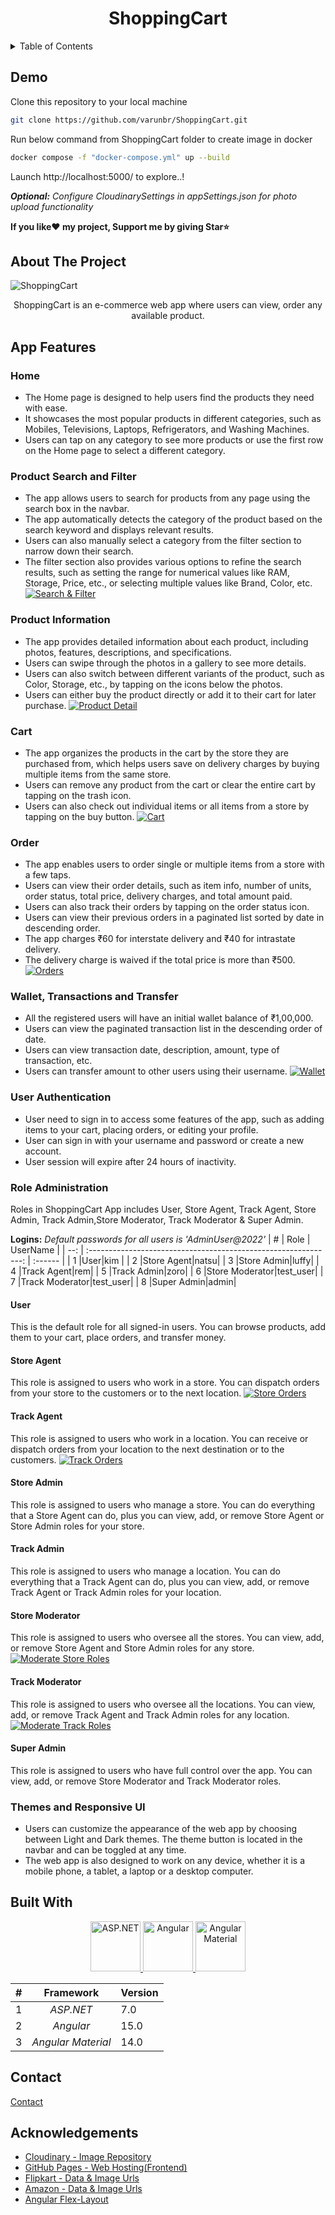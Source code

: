 <!-- PROJECT LOGO -->
<h1 align="center">ShoppingCart</h1>

<!-- TABLE OF CONTENTS -->

<details>
    <summary>Table of Contents</summary>
    <ol>
        <li>
            <a href="#about-the-project">About The Project</a>
        </li>
        <li>
            <a href="#app-features">Features</a>
            <ul>
                <li><a href="#home">Home</a></li>
                <li><a href="#product-search-and-filter">Product Search and Filter</a></li>
                <li><a href="#product-information">Product Information</a></li>
                <li><a href="#cart">Cart</a></li>
                <li><a href="#wallet-transactions-and-transfer">Wallet, Transactions and Transfer</a></li>
                <li><a href="#role-administration">Role Administration</a></li>
                <li><a href="#wallet-transactions-and-transfer">Themes and Responsive UI</a></li>
            </ul>
        </li>
        <li>
            <a href="#built-with">Built With</a>
        </li>
        <li><a href="#contact">Contact</a></li>
        <li><a href="#acknowledgements">Acknowledgements</a></li>
    </ol>
</details>

<!-- ABOUT THE PROJECT -->

## Demo
Clone this repository to your local machine 
```sh
git clone https://github.com/varunbr/ShoppingCart.git
```
Run below command from ShoppingCart folder to create image in docker
```sh
docker compose -f "docker-compose.yml" up --build
```
Launch http://localhost:5000/ to explore..!

 ***Optional:** Configure CloudinarySettings in appSettings.json for photo upload functionality*


**If you like❤ my project, Support me by giving Star⭐**



## About The Project

![ShoppingCart](images/ShoppingCart.gif)

<p align="center">
    ShoppingCart is an e-commerce web app where users can view, order any available product.
    <br />
</p>

## App Features

### Home
- The Home page is designed to help users find the products they need with ease.
- It showcases the most popular products in different categories, such as Mobiles, Televisions, Laptops, Refrigerators, and Washing Machines. 
- Users can tap on any category to see more products or use the first row on the Home page to select a different category.

### Product Search and Filter
- The app allows users to search for products from any page using the search box in the navbar. 
- The app automatically detects the category of the product based on the search keyword and displays relevant results. 
- Users can also manually select a category from the filter section to narrow down their search. 
- The filter section also provides various options to refine the search results, such as setting the range for numerical values like RAM, Storage, Price, etc., or selecting multiple values like Brand, Color, etc.
[![Search & Filter](images/Search.png)](http://localhost:5000/search?q=Mobiles)

### Product Information
- The app provides detailed information about each product, including photos, features, descriptions, and specifications. 
- Users can swipe through the photos in a gallery to see more details. 
- Users can also switch between different variants of the product, such as Color, Storage, etc., by tapping on the icons below the photos. 
- Users can either buy the product directly or add it to their cart for later purchase.
[![Product Detail](images/ProductDetail.png)](http://localhost:5000/product/33)

### Cart
- The app organizes the products in the cart by the store they are purchased from, which helps users save on delivery charges by buying multiple items from the same store. 
- Users can remove any product from the cart or clear the entire cart by tapping on the trash icon. 
- Users can also check out individual items or all items from a store by tapping on the buy button.
[![Cart](images/Cart.png)](http://localhost:5000/cart)

### Order
- The app enables users to order single or multiple items from a store with a few taps. 
- Users can view their order details, such as item info, number of units, order status, total price, delivery charges, and total amount paid. 
- Users can also track their orders by tapping on the order status icon. 
- Users can view their previous orders in a paginated list sorted by date in descending order. 
- The app charges ₹60 for interstate delivery and ₹40 for intrastate delivery. 
- The delivery charge is waived if the total price is more than ₹500.
[![Orders](images/Orders.png)](http://localhost:5000/order)

### Wallet, Transactions and Transfer
- All the registered users will have an initial wallet balance of ₹1,00,000.
- Users can view the paginated transaction list in the descending order of date.
- Users can view transaction date, description, amount, type of transaction, etc.
- Users can transfer amount to other users using their username.
[![Wallet](images/Wallet.png)](http://localhost:5000/wallet)

### User Authentication
- User need to sign in to access some features of the app, such as adding items to your cart, placing orders, or editing your profile. 
- User can sign in with your username and password or create a new account. 
- User session will expire after 24 hours of inactivity.

### Role Administration
Roles in ShoppingCart App includes User, Store Agent, Track Agent, Store Admin, Track Admin,Store Moderator, Track Moderator & Super Admin.

**Logins:** *Default passwords for all users is 'AdminUser@2022'*
|   # |                            Role                            | UserName |
| --: | :-------------------------------------------------------------: | :------ |
|   1 |User|kim |
|   2 |Store Agent|natsu|
|   3 |Store Admin|luffy|
|   4 |Track Agent|rem|
|   5 |Track Admin|zoro|
|   6 |Store Moderator|test_user|
|   7 |Track Moderator|test_user|
|   8 |Super Admin|admin|

#### User
This is the default role for all signed-in users. You can browse products, add them to your cart, place orders, and transfer money.

#### Store Agent
This role is assigned to users who work in a store. You can dispatch orders from your store to the customers or to the next location.
[![Store Orders](images/StoreOrders.png)](http://localhost:5000/store/order)

#### Track Agent
This role is assigned to users who work in a location. You can receive or dispatch orders from your location to the next destination or to the customers.
[![Track Orders](images/TrackOrders.png)](http://localhost:5000/track)

#### Store Admin
This role is assigned to users who manage a store. You can do everything that a Store Agent can do, plus you can view, add, or remove Store Agent or Store Admin roles for your store.

#### Track Admin 
This role is assigned to users who manage a location. You can do everything that a Track Agent can do, plus you can view, add, or remove Track Agent or Track Admin roles for your location.

#### Store Moderator
This role is assigned to users who oversee all the stores. You can view, add, or remove Store Agent and Store Admin roles for any store.
[![Moderate Store Roles](images/ModerateStoreRoles.png)](http://localhost:5000/admin/moderate/store-role)

#### Track Moderator
This role is assigned to users who oversee all the locations. You can view, add, or remove Track Agent and Track Admin roles for any location.
[![Moderate Track Roles](images/ModerateTrackRoles.png)](http://localhost:5000/admin/moderate/track-role)

#### Super Admin
This role is assigned to users who have full control over the app. You can view, add, or remove Store Moderator and Track Moderator roles.

### Themes and Responsive UI
- Users can customize the appearance of the web app by choosing between Light and Dark themes. The theme button is located in the navbar and can be toggled at any time. 
- The web app is also designed to work on any device, whether it is a mobile phone, a tablet, a laptop or a desktop computer.

## Built With

<p align="center">
    <a href="https://dotnet.microsoft.com/apps/aspnet/">
        <img src="images/dot-net-core.png" alt="ASP.NET" width="80" height="80">
    </a>
    <a href="https://angular.io/">
        <img src="images/angular.png" alt="Angular" width="80" height="80">
    </a>
    <a href="https://material.angular.io/">
        <img src="images/angular-material.svg" alt="Angular Material" width="auto" height="80">
    </a>
</p>

|   # |                            Framework                            | Version |
| --: | :-------------------------------------------------------------: | :------ |
|   1 |     _ASP.NET_ [](https://dotnet.microsoft.com/apps/aspnet/)     | 7.0     |
|   2 |                _Angular_ [](https://angular.io/)                | 15.0    |
|   3 | _Angular Material_ [](https://material.angular.io/)             | 14.0     |

## Contact

<a href="https://varunbr.github.io">Contact</a>

## Acknowledgements

- [Cloudinary - Image Repository](https://cloudinary.com/)
- [GitHub Pages - Web Hosting(Frontend)](https://pages.github.com/)
- [Flipkart - Data & Image Urls](https://www.flipkart.com/)
- [Amazon - Data & Image Urls](https://www.amazon.in/)
- [Angular Flex-Layout](https://github.com/angular/flex-layout)
